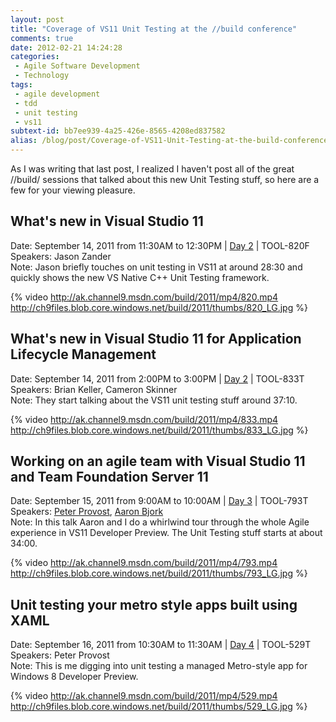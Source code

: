 ```yaml
---
layout: post
title: "Coverage of VS11 Unit Testing at the //build conference"
comments: true
date: 2012-02-21 14:24:28
categories:
 - Agile Software Development
 - Technology
tags:
 - agile development
 - tdd
 - unit testing
 - vs11
subtext-id: bb7ee939-4a25-426e-8565-4208ed837582
alias: /blog/post/Coverage-of-VS11-Unit-Testing-at-the-build-conference.aspx
---
```


As I was writing that last post, I realized I haven't post all of the great //build/ sessions that talked about this new Unit Testing stuff, so here are a few for your viewing pleasure.

<!-- more -->

## What's new in Visual Studio 11

Date: September 14, 2011 from 11:30AM to 12:30PM | [Day 2](http://channel9.msdn.com/Events/BUILD/BUILD2011?d=2) | TOOL-820F   
Speakers: Jason Zander   
Note: Jason briefly touches on unit testing in VS11 at around 28:30 and quickly shows the new VS Native C++ Unit Testing framework.

{% video http://ak.channel9.msdn.com/build/2011/mp4/820.mp4 http://ch9files.blob.core.windows.net/build/2011/thumbs/820_LG.jpg %}

## What's new in Visual Studio 11 for Application Lifecycle Management

Date: September 14, 2011 from 2:00PM to 3:00PM | [Day 2](http://channel9.msdn.com/Events/BUILD/BUILD2011?d=2) | TOOL-833T   
Speakers: Brian Keller, Cameron Skinner   
Note: They start talking about the VS11 unit testing stuff around 37:10.

{% video http://ak.channel9.msdn.com/build/2011/mp4/833.mp4 http://ch9files.blob.core.windows.net/build/2011/thumbs/833_LG.jpg %}

## Working on an agile team with Visual Studio 11 and Team Foundation Server 11

Date: September 15, 2011 from 9:00AM to 10:00AM | [Day 3](http://channel9.msdn.com/Events/BUILD/BUILD2011?d=3) | TOOL-793T   
Speakers: [Peter Provost](http://channel9.msdn.com/Events/Speakers/peter+provost), [Aaron Bjork](http://channel9.msdn.com/Events/Speakers/aaron+bjork)   
Note: In this talk Aaron and I do a whirlwind tour through the whole Agile experience in VS11 Developer Preview. The Unit Testing stuff starts at about 34:00.

{% video http://ak.channel9.msdn.com/build/2011/mp4/793.mp4 http://ch9files.blob.core.windows.net/build/2011/thumbs/793_LG.jpg %}

## Unit testing your metro style apps built using XAML

Date: September 16, 2011 from 10:30AM to 11:30AM | [Day 4](http://channel9.msdn.com/Events/BUILD/BUILD2011?d=4) | TOOL-529T   
Speakers: Peter Provost   
Note: This is me digging into unit testing a managed Metro-style app for Windows 8 Developer Preview.

{% video http://ak.channel9.msdn.com/build/2011/mp4/529.mp4 http://ch9files.blob.core.windows.net/build/2011/thumbs/529_LG.jpg %}
